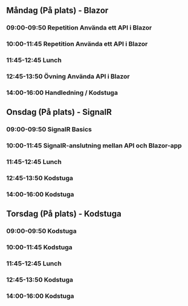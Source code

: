 ## Måndag (På plats) - Blazor
### 09:00-09:50 Repetition Använda ett API i Blazor
### 10:00-11:45 Repetition Använda ett API i Blazor
### 11:45-12:45 Lunch
### 12:45-13:50 Övning Använda API i Blazor
### 14:00-16:00 Handledning / Kodstuga

## Onsdag (På plats) - SignalR
### 09:00-09:50 SignalR Basics
### 10:00-11:45 SignalR-anslutning mellan API och Blazor-app
### 11:45-12:45 Lunch
### 12:45-13:50 Kodstuga
### 14:00-16:00 Kodstuga

## Torsdag (På plats) - Kodstuga
### 09:00-09:50 Kodstuga
### 10:00-11:45 Kodstuga
### 11:45-12:45 Lunch
### 12:45-13:50 Kodstuga
### 14:00-16:00 Kodstuga